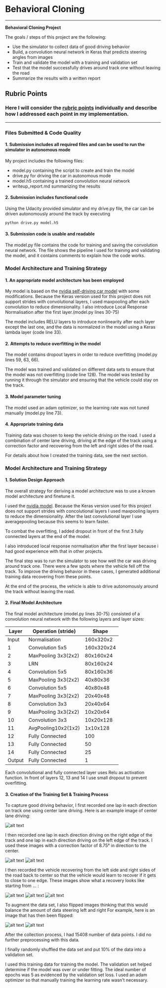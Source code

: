 # **Behavioral Cloning** 

---

**Behavioral Cloning Project**

The goals / steps of this project are the following:
* Use the simulator to collect data of good driving behavior
* Build, a convolution neural network in Keras that predicts steering angles from images
* Train and validate the model with a training and validation set
* Test that the model successfully drives around track one without leaving the road
* Summarize the results with a written report


[//]: # (Image References)

[image1]: ./writeup/center_2018_04_12_18_31_31_600.jpg "Center Lane Driving"
[image2]: ./writeup/center_2018_04_12_18_49_43_075.jpg "Left Lane Driving"
[image3]: ./writeup/center_2018_04_12_19_03_37_564.jpg "Right Lane Driving"
[image4]: ./writeup/center_2018_05_06_14_43_05_441.jpg "Recovery Image 1"
[image5]: ./writeup/center_2018_05_06_14_43_06_903.jpg "Recovery Image 2"
[image6]: ./writeup/center_2018_05_06_14_43_07_391.jpg "Recovery Image 3"
[image7]: ./writeup/flipped.jpg "Flipped Image"

## Rubric Points
### Here I will consider the [rubric points](https://review.udacity.com/#!/rubrics/432/view) individually and describe how I addressed each point in my implementation.  

---
### Files Submitted & Code Quality

#### 1. Submission includes all required files and can be used to run the simulator in autonomous mode

My project includes the following files:
* model.py containing the script to create and train the model
* drive.py for driving the car in autonomous mode
* model.h5 containing a trained convolution neural network 
* writeup_report.md summarizing the results

#### 2. Submission includes functional code
Using the Udacity provided simulator and my drive.py file, the car can be driven autonomously around the track by executing 
```sh
python drive.py model.h5
```

#### 3. Submission code is usable and readable

The model.py file contains the code for training and saving the convolution neural network. The file shows the pipeline I used for training and validating the model, and it contains comments to explain how the code works.

### Model Architecture and Training Strategy

#### 1. An appropriate model architecture has been employed

My model is based on the [nvidia self-driving car model](https://devblogs.nvidia.com/deep-learning-self-driving-cars/) with some modifications. Because the Keras version used for this project does not support strides with convolutional layers, I used maxpooling after each convolution to reduce dimensionality. I also introduce Local Response Normalisation after the first layer.(model.py lines 30-75) 

The model includes RELU layers to introduce nonlinearity after each layer except the last one, and the data is normalized in the model using a Keras lambda layer (code line 33). 

#### 2. Attempts to reduce overfitting in the model

The model contains dropout layers in order to reduce overfitting (model.py lines 59, 63, 66). 

The model was trained and validated on different data sets to ensure that the model was not overfitting (code line 128). The model was tested by running it through the simulator and ensuring that the vehicle could stay on the track.

#### 3. Model parameter tuning

The model used an adam optimizer, so the learning rate was not tuned manually (model.py line 73).

#### 4. Appropriate training data

Training data was chosen to keep the vehicle driving on the road. I used a combination of center lane driving, driving at the edge of the track using a correction factor and recovering from the left and right sides of the road.

For details about how I created the training data, see the next section. 

### Model Architecture and Training Strategy

#### 1. Solution Design Approach

The overall strategy for deriving a model architecture was to use a known model architecture and finetune it.

I used the [nvidia model](https://devblogs.nvidia.com/deep-learning-self-driving-cars/). Because the Keras version used for this project does not support strides with concolutional layers I used maxpooling layers to reduce the dimensionality. After the last convolutional layer I use averagepooling because this seems to learn faster. 

To combat the overfitting, I added dropout in front of the first 3 fully connected layers at the end of the model.

I also introduced local response normalisation after the first layer because i had good experience with that in other projects.

The final step was to run the simulator to see how well the car was driving around track one. There were a few spots where the vehicle fell off the track. To improve the driving behavior in these cases, I generated additional training data recovering from these points.

At the end of the process, the vehicle is able to drive autonomously around the track without leaving the road.

#### 2. Final Model Architecture

The final model architecture (model.py lines 30-75) consisted of a convolution neural network with the following layers and layer sizes:

| Layer | Operation (stride)| Shape    |
|-------|-------------------|----------|
|Input  |Normalisation      |160x320x2 |
|1      |Convolution 5x5    |160x320x24|
|2      |MaxPooling 3x3(2x2)|80x160x24 |
|3      |LRN                |80x160x24 |
|4      |Convolution 5x5    |80x160x36 |
|5      |MaxPooling 3x3(2x2)|40x80x36  |
|6      |Convolution 5x5    |40x80x48  |
|7      |MaxPooling 3x3(2x2)|20x40x48  |
|8      |Convolution 3x3    |20x40x64  |
|9      |MaxPooling 3x3(2x2)|10x20x64  |
|10     |Convolution 3x3    |10x20x128 |
|11     |AvgPooling10x2(1x2)|1x10x128  |
|12     |Fully Connected    |100       |
|13     |Fully Connected    |50        |
|14     |Fully Connected    |25        |
|Output |Fully Connected    |1         |

Each convolutional and fully connected layer uses Relu as activation function. In front of layers 12, 13 and 14 I use small dropout to prevent overfitting.

#### 3. Creation of the Training Set & Training Process

To capture good driving behavior, I first recorded one lap in each direction on track one using center lane driving. Here is an example image of center lane driving:

![alt text][image1]

I then recorded one lap in each direction driving on the right edge of the track and one lap in each direction driving on the left edge of the track. I used these images with a correction factor of 8.75° in direction to the center. 

![alt text][image2]
![alt text][image3]

I then recorded the vehicle recovering from the left side and right sides of the road back to center so that the vehicle would learn to recover if it gets to close to one edge. These images show what a recovery looks like starting from ... :

![alt text][image4]
![alt text][image5]
![alt text][image6]

To augment the data set, I also flipped images thinking that this would balance the amount of data steering left and right For example, here is an image that has then been flipped:

![alt text][image1]
![alt text][image7]

After the collection process, I had 15408 number of data points. I did no further preprocessing with this data.


I finally randomly shuffled the data set and put 10% of the data into a validation set. 

I used this training data for training the model. The validation set helped determine if the model was over or under fitting. The ideal number of epochs was 5 as evidenced by the validation set loss. I used an adam optimizer so that manually training the learning rate wasn't necessary.
